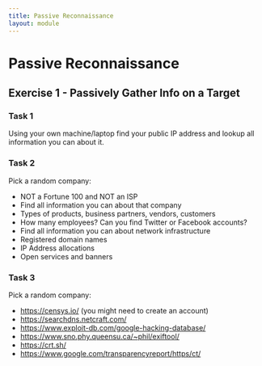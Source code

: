 ```yaml
---
title: Passive Reconnaissance
layout: module
---
```


# Passive Reconnaissance

## Exercise 1 - Passively Gather Info on a Target

### Task 1

Using your own machine/laptop find your public IP address and lookup all
information you can about it.

### Task 2

Pick a random company:

-   NOT a Fortune 100 and NOT an ISP
-   Find all information you can about that company
-   Types of products, business partners, vendors, customers
-   How many employees? Can you find Twitter or Facebook accounts?
-   Find all information you can about network infrastructure
-   Registered domain names
-   IP Address allocations
-   Open services and banners

### Task 3

Pick a random company:

-   <https://censys.io/> (you might need to create an account)
-   <https://searchdns.netcraft.com/>
-   <https://www.exploit-db.com/google-hacking-database/>
-   <https://www.sno.phy.queensu.ca/~phil/exiftool/>
-   <https://crt.sh/>
-   <https://www.google.com/transparencyreport/https/ct/>

